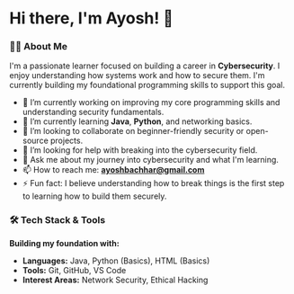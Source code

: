 # Hi there, I'm Ayosh! 👋

### 👨‍💻 About Me
I'm a passionate learner focused on building a career in **Cybersecurity**. I enjoy understanding how systems work and how to secure them. I'm currently building my foundational programming skills to support this goal.

- 🔭 I’m currently working on improving my core programming skills and understanding security fundamentals.
- 🌱 I’m currently learning **Java**, **Python**, and networking basics.
- 👯 I’m looking to collaborate on beginner-friendly security or open-source projects.
- 🤔 I’m looking for help with breaking into the cybersecurity field.
- 💬 Ask me about my journey into cybersecurity and what I'm learning.
- 📫 How to reach me: **ayoshbachhar@gmail.com**
- ⚡ Fun fact: I believe understanding how to break things is the first step to learning how to build them securely.

### 🛠️ Tech Stack & Tools
**Building my foundation with:**
- **Languages:** Java, Python (Basics), HTML (Basics)
- **Tools:** Git, GitHub, VS Code
- **Interest Areas:** Network Security, Ethical Hacking
